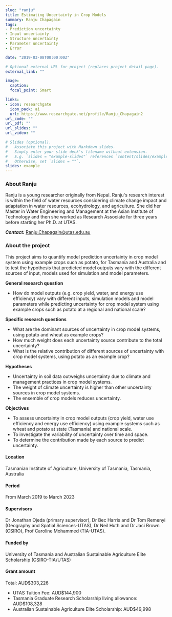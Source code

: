```yaml
---
slug: "ranju"
title: Estimating Uncertainty in Crop Models
summary: Ranju Chapagain
tags:
- Prediction uncertainty
- Input uncertainty
- Structure uncertainty
- Parameter uncertainty
- Error

date: "2019-03-08T00:00:00Z"

# Optional external URL for project (replaces project detail page).
external_link: ""

image:
  caption: 
  focal_point: Smart

links:
- icon: researchgate
  icon_pack: ai
  url: https://www.researchgate.net/profile/Ranju_Chapagain2
url_code: ""
url_pdf: ""
url_slides: ""
url_video: ""

# Slides (optional).
#   Associate this project with Markdown slides.
#   Simply enter your slide deck's filename without extension.
#   E.g. `slides = "example-slides"` references `content/slides/example-slides.md`.
#   Otherwise, set `slides = ""`.
slides: example
---
```


### About Ranju

Ranju is a young researcher originally from Nepal. Ranju's research interest is within the field of water resources considering climate change impact and adaptation in water resources, ecohydrology, and agriculture. She did her Master in Water Engineering and Management at the Asian Institute of Technology and then she worked as Research Associate for three years before starting her Ph.D. at UTAS.

**_Contact:_** Ranju.Chapagain@utas.edu.au

### About the project

This project aims to quantify model prediction uncertainty in crop model system using example crops such as potato, for Tasmania and Australia and to test the hypothesis that predicted model outputs vary with the different sources of input, models used for simulation and model parameters.

**General research question**
- How do model outputs (e.g. crop yield, water, and energy use efficiency) vary with different inputs, simulation models and model parameters while predicting uncertainty for crop model system using example crops such as potato at a regional and national scale?

**Specific research questions**
- What are the dominant sources of uncertainty in crop model systems, using potato and wheat as example crops?
- How much weight does each uncertainty source contribute to the total uncertainty?
- What is the relative contribution of different sources of uncertainty with crop model systems, using potato as an example crop?

**Hypotheses**
- Uncertainty in soil data outweighs uncertainty due to climate and management practices in crop model systems.
- The weight of climate uncertainty is higher than other uncertainty sources in crop model systems.
- The ensemble of crop models reduces uncertainty.

**Objectives**
- To assess uncertainty in crop model outputs (crop yield, water use efficiency and energy use efficiency) using example systems such as wheat and potato at state (Tasmania) and national scale.
- To investigate the variability of uncertainty over time and space.
- To determine the contribution made by each source to predict uncertainty.

#### Location
Tasmanian Institute of Agriculture, University of Tasmania, Tasmania, Australia

#### Period
From March 2019 to March 2023

#### Supervisors
Dr Jonathan Ojeda (primary supervisor), Dr Bec Harris and Dr Tom Remenyi (Geography and Spatial Sciences-UTAS), Dr Neil Huth and Dr Jaci Brown (CSIRO), Prof Caroline Mohammed (TIA-UTAS).

#### Funded by
University of Tasmania and Australian Sustainable Agriculture Elite Scholarship (CSIRO-TIA/UTAS)

#### Grant amount
Total: AUD$303,226
- UTAS Tuition Fee: AUD$144,900
- Tasmania Graduate Research Scholarship living allowance: AUD$108,328
- Australian Sustainable Agriculture Elite Scholarship: AUD$49,998


